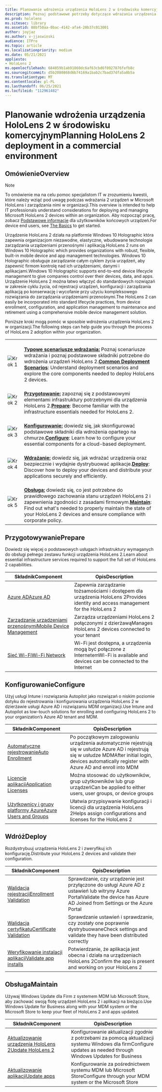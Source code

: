 ```yaml
---
title: Planowanie wdrożenia urządzenia HoloLens 2 w środowisku komercyjnym
description: Poznaj podstawowe potrzeby dotyczące wdrażania urządzenia HoloLens i zarządzania nim w środowiskach przedsiębiorstwa, w tym infrastruktury, usługi Azure Active Directory i zarządzania urządzeniami przenośnymi.
ms.prod: hololens
ms.sitesec: library
ms.assetid: 88bf50aa-0bac-4142-afa4-20b37c013001
author: joyjaz
ms.author: v-jjaswinski
audience: ITPro
ms.topic: article
ms.localizationpriority: medium
ms.date: 05/21/2021
appliesto:
- HoloLens 2
ms.openlocfilehash: 684059b1ab91860dc6af63cbd6f0927876fefb8c
ms.sourcegitcommit: d5b2080868d6b74169a1bab2c7bad37dfa5a8b5a
ms.translationtype: MT
ms.contentlocale: pl-PL
ms.lasthandoff: 06/25/2021
ms.locfileid: "112961482"
---
```

# <a name="planning-hololens-2-deployment-in-a-commercial-environment"></a><span data-ttu-id="c659b-103">Planowanie wdrożenia urządzenia HoloLens 2 w środowisku komercyjnym</span><span class="sxs-lookup"><span data-stu-id="c659b-103">Planning HoloLens 2 deployment in a commercial environment</span></span>

## <a name="overview"></a><span data-ttu-id="c659b-104">Omówienie</span><span class="sxs-lookup"><span data-stu-id="c659b-104">Overview</span></span>
> [!NOTE]
> <span data-ttu-id="c659b-105">To omówienie ma na celu pomoc specjalistom IT w zrozumieniu kwestii, które należy wziąć pod uwagę podczas wdrażania 2 urządzeń w Microsoft HoloLens i zarządzania nimi w organizacji.</span><span class="sxs-lookup"><span data-stu-id="c659b-105">This overview is intended to help IT professionals understand considerations for deploying and managing Microsoft HoloLens 2 devices within an organization.</span></span> <span data-ttu-id="c659b-106">Aby rozpocząć pracę, zobacz [Podstawowe informacje](hololens2-setup.md) dla użytkowników końcowych urządzeń.</span><span class="sxs-lookup"><span data-stu-id="c659b-106">For device end users, see [The Basics](hololens2-setup.md) to get started.</span></span>

<span data-ttu-id="c659b-107">Urządzenie HoloLens 2 działa na platformie Windows 10 Holographic która zapewnia organizacjom niezawodne, elastyczne, wbudowane technologie zarządzania urządzeniami przenośnymi i aplikacją.</span><span class="sxs-lookup"><span data-stu-id="c659b-107">HoloLens 2 runs on Windows 10 Holographic which provides organizations with robust, flexible, built-in mobile device and app management technologies.</span></span> <span data-ttu-id="c659b-108">Windows 10 Holographic obsługuje zarządzanie całym cyklem życia urządzeń, aby zapewnić firmom kontrolę nad ich urządzeniami, danymi i aplikacjami.</span><span class="sxs-lookup"><span data-stu-id="c659b-108">Windows 10 Holographic supports end-to-end device lifecycle management to give companies control over their devices, data, and apps.</span></span> <span data-ttu-id="c659b-109">Urządzenie HoloLens 2 można łatwo włączyć do standardowych rozwiązań w zakresie cyklu życia, od rejestracji urządzeń, konfiguracji i zarządzania aplikacją po konserwację i wycofanie przy użyciu kompleksowego rozwiązania do zarządzania urządzeniami przenośnymi.</span><span class="sxs-lookup"><span data-stu-id="c659b-109">The HoloLens 2 can easily be incorporated into standard lifecycle practices, from device enrollment, configuration, and application management to maintenance and retirement using a comprehensive mobile device management solution.</span></span>

<span data-ttu-id="c659b-110">Poniższe kroki mogą pomóc w sposobie wdrożenia urządzenia HoloLens 2 w organizacji.</span><span class="sxs-lookup"><span data-stu-id="c659b-110">The following steps can help guide you through the process of HoloLens 2 adoption within your organization.</span></span>

| | |
|--|--|
| ![Krok 1](images/1green.png)| <br/> <span data-ttu-id="c659b-112">**[Typowe scenariusze wdrażania:](hololens-requirements.md)** Poznaj scenariusze wdrażania i poznaj podstawowe składniki potrzebne do wdrożenia urządzeń HoloLens 2.</span><span class="sxs-lookup"><span data-stu-id="c659b-112">**[Common Deployment Scenarios](hololens-requirements.md)**: Understand deployment scenarios and explore the core components needed to deploy HoloLens 2 devices.</span></span> |
| ![Krok 2](images/2green.png)| <br/> <span data-ttu-id="c659b-114">**[Przygotowanie:](#prepare)** zapoznaj się z podstawowymi elementami infrastruktury potrzebnymi dla urządzenia HoloLens 2.</span><span class="sxs-lookup"><span data-stu-id="c659b-114">**[Prepare](#prepare)**: Become familiar with the infrastructure essentials needed for HoloLens 2.</span></span> |
| ![Krok 3](images/3green.png) | <br/> <span data-ttu-id="c659b-116">**[Konfigurowanie:](#configure)** dowiedz się, jak skonfigurować podstawowe składniki dla wdrożenia opartego na chmurze.</span><span class="sxs-lookup"><span data-stu-id="c659b-116">**[Configure](#configure)**: Learn how to configure your essential components for a cloud-based deployment.</span></span> |
| ![Krok 4](images/4green.png) | <br/> <span data-ttu-id="c659b-118">**[Wdrażanie:](#deploy)** dowiedz się, jak wdrażać urządzenia oraz bezpiecznie i wydajnie dystrybuować aplikacje.</span><span class="sxs-lookup"><span data-stu-id="c659b-118">**[Deploy](#deploy)**: Discover how to deploy your devices and distribute your applications securely and efficiently.</span></span> |
| ![Krok 5](images/5green.png) | <br/> <span data-ttu-id="c659b-120">**[Obsługa:](#maintain)** dowiedz się, co jest potrzebne do prawidłowego zachowania stanu urządzeń HoloLens 2 i zapewnienia zgodności z zasadami firmowym.</span><span class="sxs-lookup"><span data-stu-id="c659b-120">**[Maintain](#maintain)**: Find out what's needed to properly maintain the state of your HoloLens 2 devices and ensure compliance with corporate policy.</span></span> |

## <a name="prepare"></a><span data-ttu-id="c659b-121">Przygotowywanie</span><span class="sxs-lookup"><span data-stu-id="c659b-121">Prepare</span></span>

<span data-ttu-id="c659b-122">Dowiedz się więcej o podstawowych usługach infrastruktury wymaganych do obsługi pełnego zestawu funkcji urządzenia HoloLens 2.</span><span class="sxs-lookup"><span data-stu-id="c659b-122">Learn about essential infrastructure services required to support the full set of HoloLens 2 capabilities.</span></span> 

| <span data-ttu-id="c659b-123">Składnik</span><span class="sxs-lookup"><span data-stu-id="c659b-123">Component</span></span> | <span data-ttu-id="c659b-124">Opis</span><span class="sxs-lookup"><span data-stu-id="c659b-124">Description</span></span> |
|-----------|------------|
| [<span data-ttu-id="c659b-125">Azure AD</span><span class="sxs-lookup"><span data-stu-id="c659b-125">Azure AD</span></span>](hololens-identity.md) | <span data-ttu-id="c659b-126">Zapewnia zarządzanie tożsamościami i dostępem dla urządzenia HoloLens 2</span><span class="sxs-lookup"><span data-stu-id="c659b-126">Provides identity and access management for the HoloLens 2</span></span>  |
| [<span data-ttu-id="c659b-127">Zarządzanie urządzeniami przenośnymi</span><span class="sxs-lookup"><span data-stu-id="c659b-127">Mobile Device Management</span></span>](hololens-mdm-configure.md)| <span data-ttu-id="c659b-128">Zarządza urządzeniami HoloLens 2 połączonymi z dzierżawą</span><span class="sxs-lookup"><span data-stu-id="c659b-128">Manages HoloLens 2 devices connected to your tenant</span></span>  |
| [<span data-ttu-id="c659b-129">Sieć Wi-Fi</span><span class="sxs-lookup"><span data-stu-id="c659b-129">Wi-Fi Network</span></span>](hololens-commercial-infrastructure.md)| <span data-ttu-id="c659b-130">Wi-Fi jest dostępna, a urządzenia mogą być połączone z Internetem</span><span class="sxs-lookup"><span data-stu-id="c659b-130">Wi-Fi is available and devices can be connected to the Internet</span></span>  |

## <a name="configure"></a><span data-ttu-id="c659b-131">Konfigurowanie</span><span class="sxs-lookup"><span data-stu-id="c659b-131">Configure</span></span>

<span data-ttu-id="c659b-132">Użyj usługi Intune i rozwiązania Autopilot jako rozwiązań o niskim poziomie dotyku do rejestrowania i konfigurowania urządzenia HoloLens 2 w dzierżawie usługi Azure AD i rozwiązaniu MDM organizacji.</span><span class="sxs-lookup"><span data-stu-id="c659b-132">Use Intune and Autopilot as low-touch solutions for enrolling and configuring HoloLens 2 to your organization’s Azure AD tenant and MDM.</span></span>

| <span data-ttu-id="c659b-133">Składnik</span><span class="sxs-lookup"><span data-stu-id="c659b-133">Component</span></span> | <span data-ttu-id="c659b-134">Opis</span><span class="sxs-lookup"><span data-stu-id="c659b-134">Description</span></span> |
|-----------|------------|
| [<span data-ttu-id="c659b-135">Automatyczne rejestrowanie</span><span class="sxs-lookup"><span data-stu-id="c659b-135">Auto Enrollment</span></span>](hololens-enroll-mdm.md#auto-enrollment-in-mdm) | <span data-ttu-id="c659b-136">Po początkowym zalogowaniu urządzenia automatycznie rejestrują się w usłudze Azure AD i rejestrują się w usłudze MDM</span><span class="sxs-lookup"><span data-stu-id="c659b-136">After initial login, devices automatically register with Azure AD and enroll into MDM</span></span>  |
| [<span data-ttu-id="c659b-137">Licencje aplikacji</span><span class="sxs-lookup"><span data-stu-id="c659b-137">Application Licenses</span></span>](hololens2-cloud-connected-configure.md#application-licenses)| <span data-ttu-id="c659b-138">Można stosować do użytkowników, grup użytkowników lub grup urządzeń</span><span class="sxs-lookup"><span data-stu-id="c659b-138">Can be applied to either users, user groups, or device groups</span></span>  |
| [<span data-ttu-id="c659b-139">Użytkownicy i grupy platformy Azure</span><span class="sxs-lookup"><span data-stu-id="c659b-139">Azure Users and Groups</span></span>](hololens2-cloud-connected-configure.md#azure-users-and-groups) | <span data-ttu-id="c659b-140">Ułatwia przypisywanie konfiguracji i licencji dla urządzenia HoloLens 2</span><span class="sxs-lookup"><span data-stu-id="c659b-140">Helps assign configurations and licenses for the HoloLens 2</span></span>  |

## <a name="deploy"></a><span data-ttu-id="c659b-141">Wdróż</span><span class="sxs-lookup"><span data-stu-id="c659b-141">Deploy</span></span>

<span data-ttu-id="c659b-142">Rozdystrybuuj urządzenia HoloLens 2 i zweryfikuj ich konfigurację.</span><span class="sxs-lookup"><span data-stu-id="c659b-142">Distribute your HoloLens 2 devices and validate their configuration.</span></span> 

| <span data-ttu-id="c659b-143">Składnik</span><span class="sxs-lookup"><span data-stu-id="c659b-143">Component</span></span> | <span data-ttu-id="c659b-144">Opis</span><span class="sxs-lookup"><span data-stu-id="c659b-144">Description</span></span> |
|-----------|------------|
| [<span data-ttu-id="c659b-145">Walidacja rejestracji</span><span class="sxs-lookup"><span data-stu-id="c659b-145">Enrollment Validation</span></span>](hololens2-corp-connected-deploy.md#enrollment-validation) | <span data-ttu-id="c659b-146">Sprawdzanie, czy urządzenie jest przyłączone do usługi Azure AD z ustawień lub witryny Azure Portal</span><span class="sxs-lookup"><span data-stu-id="c659b-146">Validate the device has Azure AD Joined from Settings or the Azure Portal</span></span> |
| [<span data-ttu-id="c659b-147">Walidacja certyfikatu</span><span class="sxs-lookup"><span data-stu-id="c659b-147">Certificate Validation</span></span>](hololens2-corp-connected-deploy.md#wi-fi-certificate-validation) | <span data-ttu-id="c659b-148">Sprawdzanie ustawień i sprawdzanie, czy zostały one poprawnie dystrybuowane</span><span class="sxs-lookup"><span data-stu-id="c659b-148">Check settings and validate they have been distributed correctly</span></span> |
| [<span data-ttu-id="c659b-149">Weryfikowanie instalacji aplikacji</span><span class="sxs-lookup"><span data-stu-id="c659b-149">Validate app installs</span></span>](hololens2-corp-connected-deploy.md#validate-lob-app-install) | <span data-ttu-id="c659b-150">Potwierdzanie, że aplikacja jest obecna i działa na urządzeniach HoloLens 2</span><span class="sxs-lookup"><span data-stu-id="c659b-150">Confirm the app is present and working on your HoloLens 2</span></span> |

## <a name="maintain"></a><span data-ttu-id="c659b-151">Obsługa</span><span class="sxs-lookup"><span data-stu-id="c659b-151">Maintain</span></span>

<span data-ttu-id="c659b-152">Używaj Windows Update dla Firm z systemem MDM lub Microsoft Store, aby zachować swoją flotę urządzeń HoloLens 2 i aplikacji na bieżąco.</span><span class="sxs-lookup"><span data-stu-id="c659b-152">Use Windows Update for Business along with your MDM system or the Microsoft Store to keep your fleet of HoloLens 2 and apps updated.</span></span>

| <span data-ttu-id="c659b-153">Składnik</span><span class="sxs-lookup"><span data-stu-id="c659b-153">Component</span></span> | <span data-ttu-id="c659b-154">Opis</span><span class="sxs-lookup"><span data-stu-id="c659b-154">Description</span></span> |
|-----------|------------|
| [<span data-ttu-id="c659b-155">Aktualizowanie urządzenia HoloLens 2</span><span class="sxs-lookup"><span data-stu-id="c659b-155">Update HoloLens 2</span></span>](hololens-updates.md) | <span data-ttu-id="c659b-156">Konfigurowanie aktualizacji zgodnie z potrzebami za pomocą aktualizacji systemu Windows dla firm</span><span class="sxs-lookup"><span data-stu-id="c659b-156">Configure updates as needed through Windows Updates for Business</span></span> |
| [<span data-ttu-id="c659b-157">Aktualizowanie aplikacji</span><span class="sxs-lookup"><span data-stu-id="c659b-157">Update apps</span></span>](app-deploy-overview.md) | <span data-ttu-id="c659b-158">Konfigurowanie za pośrednictwem systemu MDM lub Microsoft Store</span><span class="sxs-lookup"><span data-stu-id="c659b-158">Configure through your MDM system or the Microsoft Store</span></span>
